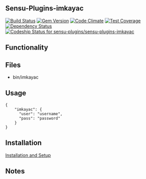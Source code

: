 ## Sensu-Plugins-imkayac

[ ![Build Status](https://travis-ci.org/sensu-plugins/sensu-plugins-imkayac.svg?branch=master)](https://travis-ci.org/sensu-plugins/sensu-plugins-imkayac)
[![Gem Version](https://badge.fury.io/rb/sensu-plugins-imkayac.svg)](http://badge.fury.io/rb/sensu-plugins-imkayac)
[![Code Climate](https://codeclimate.com/github/sensu-plugins/sensu-plugins-imkayac/badges/gpa.svg)](https://codeclimate.com/github/sensu-plugins/sensu-plugins-imkayac)
[![Test Coverage](https://codeclimate.com/github/sensu-plugins/sensu-plugins-imkayac/badges/coverage.svg)](https://codeclimate.com/github/sensu-plugins/sensu-plugins-imkayac)
[![Dependency Status](https://gemnasium.com/sensu-plugins/sensu-plugins-imkayac.svg)](https://gemnasium.com/sensu-plugins/sensu-plugins-imkayac)
[![Codeship Status for sensu-plugins/sensu-plugins-imkayac](https://codeship.com/projects/0db8ad20-edb0-0132-53ad-5a51cb58650a/status?branch=master)](https://codeship.com/projects/84060)

## Functionality

## Files
 * bin/imkayac

## Usage

```
{
    "imkayac": {
      "user": "username",
      "pass": "password"
    }
}
```

## Installation

[Installation and Setup](http://sensu-plugins.io/docs/installation_instructions.html)

## Notes
